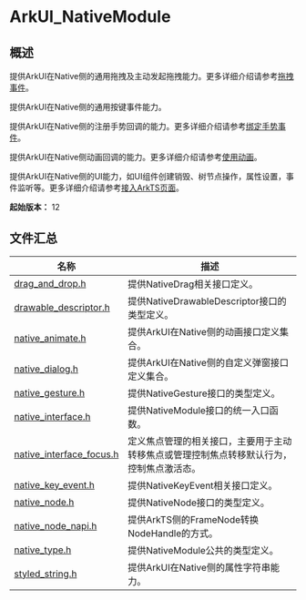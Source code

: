 # ArkUI_NativeModule

## 概述

提供ArkUI在Native侧的通用拖拽及主动发起拖拽能力。更多详细介绍请参考[拖拽事件](../../ui/ndk-drag-event.md)。

提供ArkUI在Native侧的通用按键事件能力。

提供ArkUI在Native侧的注册手势回调的能力。更多详细介绍请参考[绑定手势事件](../../ui/ndk-bind-gesture-events.md)。

提供ArkUI在Native侧动画回调的能力。更多详细介绍请参考[使用动画](../../ui/ndk-use-animation.md)。

提供ArkUI在Native侧的UI能力，如UI组件创建销毁、树节点操作，属性设置，事件监听等。更多详细介绍请参考[接入ArkTS页面](../../ui/ndk-access-the-arkts-page.md)。

**起始版本：** 12

## 文件汇总

| 名称 | 描述 |
| -- | -- |
| [drag_and_drop.h](capi-drag-and-drop-h.md) | 提供NativeDrag相关接口定义。 |
| [drawable_descriptor.h](capi-drawable-descriptor-h.md) | 提供NativeDrawableDescriptor接口的类型定义。 |
| [native_animate.h](capi-native-animate-h.md) | 提供ArkUI在Native侧的动画接口定义集合。 |
| [native_dialog.h](capi-native-dialog-h.md) | 提供ArkUI在Native侧的自定义弹窗接口定义集合。 |
| [native_gesture.h](capi-native-gesture-h.md) | 提供NativeGesture接口的类型定义。 |
| [native_interface.h](capi-native-interface-h.md) | 提供NativeModule接口的统一入口函数。 |
| [native_interface_focus.h](capi-native-interface-focus-h.md) | 定义焦点管理的相关接口，主要用于主动转移焦点或管理控制焦点转移默认行为，控制焦点激活态。 |
| [native_key_event.h](capi-native-key-event-h.md) | 提供NativeKeyEvent相关接口定义。 |
| [native_node.h](capi-native-node-h.md) | 提供NativeNode接口的类型定义。 |
| [native_node_napi.h](capi-native-node-napi-h.md) | 提供ArkTS侧的FrameNode转换NodeHandle的方式。 |
| [native_type.h](capi-native-type-h.md) | 提供NativeModule公共的类型定义。 |
| [styled_string.h](capi-styled-string-h.md) | 提供ArkUI在Native侧的属性字符串能力。 |
